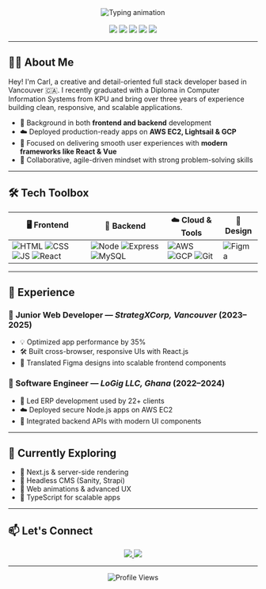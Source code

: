 <!-- Header Section -->
<div align="center">
  <img src="https://readme-typing-svg.demolab.com?font=Fira+Code&size=25&pause=1000&color=0ED3CF&width=600&lines=Hi+I'm+Carl+Nikoi!;Full+Stack+Developer+%7C+CIS+Grad+%7C+Tech+Problem+Solver;Let's+Build+Something+Great+Together!" alt="Typing animation" />
</div>


<br/>

<div align="center">
  <img src="https://img.shields.io/badge/React.js-61DAFB?style=for-the-badge&logo=react&logoColor=black" />
  <img src="https://img.shields.io/badge/Node.js-339933?style=for-the-badge&logo=node.js&logoColor=white" />
  <img src="https://img.shields.io/badge/AWS-232F3E?style=for-the-badge&logo=amazon-aws&logoColor=white" />
  <img src="https://img.shields.io/badge/MySQL-00758F?style=for-the-badge&logo=mysql&logoColor=white" />
  <img src="https://img.shields.io/badge/Git-F05032?style=for-the-badge&logo=git&logoColor=white" />
</div>

---

## 👨‍💻 About Me

Hey! I'm Carl, a creative and detail-oriented full stack developer based in Vancouver 🇨🇦. I recently graduated with a Diploma in Computer Information Systems from KPU and bring over three years of experience building clean, responsive, and scalable applications.

- 💼 Background in both **frontend and backend** development  
- ☁️ Deployed production-ready apps on **AWS EC2, Lightsail & GCP**  
- 🎨 Focused on delivering smooth user experiences with **modern frameworks like React & Vue**  
- 🔁 Collaborative, agile-driven mindset with strong problem-solving skills  

---

## 🛠️ Tech Toolbox

<div align="center">

| 🖥️ Frontend | 🔧 Backend | ☁️ Cloud & Tools | 🎨 Design |
|------------|-----------|------------------|-----------|
| ![HTML](https://img.shields.io/badge/HTML5-E34F26?logo=html5&logoColor=white&style=flat-square) ![CSS](https://img.shields.io/badge/CSS3-1572B6?logo=css3&logoColor=white&style=flat-square) ![JS](https://img.shields.io/badge/JavaScript-F7DF1E?logo=javascript&logoColor=black&style=flat-square) ![React](https://img.shields.io/badge/React-61DAFB?logo=react&logoColor=black&style=flat-square) | ![Node](https://img.shields.io/badge/Node.js-339933?logo=node.js&logoColor=white&style=flat-square) ![Express](https://img.shields.io/badge/Express-000000?logo=express&logoColor=white&style=flat-square) ![MySQL](https://img.shields.io/badge/MySQL-4479A1?logo=mysql&logoColor=white&style=flat-square) | ![AWS](https://img.shields.io/badge/AWS-FF9900?logo=amazon-aws&logoColor=white&style=flat-square) ![GCP](https://img.shields.io/badge/Google%20Cloud-4285F4?logo=google-cloud&logoColor=white&style=flat-square) ![Git](https://img.shields.io/badge/Git-F05032?logo=git&logoColor=white&style=flat-square) | ![Figma](https://img.shields.io/badge/Figma-F24E1E?logo=figma&logoColor=white&style=flat-square) |

</div>

---

## 💼 Experience

### 🔹 Junior Web Developer — *StrategXCorp, Vancouver* (2023–2025)  
- 💡 Optimized app performance by 35%  
- 🛠️ Built cross-browser, responsive UIs with React.js  
- 🤝 Translated Figma designs into scalable frontend components  

### 🔹 Software Engineer — *LoGig LLC, Ghana* (2022–2024)  
- 🚀 Led ERP development used by 22+ clients  
- ☁️ Deployed secure Node.js apps on AWS EC2  
- 🔗 Integrated backend APIs with modern UI components

---

## 🚀 Currently Exploring
- 🔄 Next.js & server-side rendering  
- 🧱 Headless CMS (Sanity, Strapi)  
- 🌈 Web animations & advanced UX  
- 🧩 TypeScript for scalable apps  

---

## 📫 Let's Connect

<div align="center">
  <a href="mailto:cnikoi70@gmail.com">
    <img src="https://img.shields.io/badge/Email-cnikoi70@gmail.com-red?style=for-the-badge&logo=gmail&logoColor=white" />
  </a>
  <a href="https://www.linkedin.com/in/carlnikoi/">
    <img src="https://img.shields.io/badge/LinkedIn-Carlnikoi-blue?style=for-the-badge&logo=linkedin&logoColor=white" />
  </a>
</div>

---

<p align="center">
  <img src="https://komarev.com/ghpvc/?username=nikoicarl&style=flat-square&color=blue" alt="Profile Views" />
</p>
